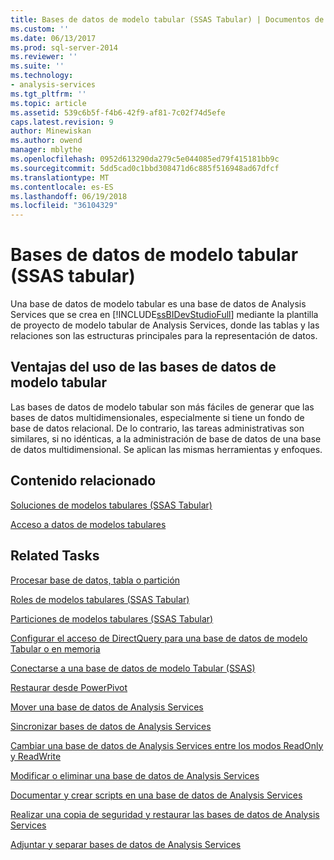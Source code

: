 ```yaml
---
title: Bases de datos de modelo tabular (SSAS Tabular) | Documentos de Microsoft
ms.custom: ''
ms.date: 06/13/2017
ms.prod: sql-server-2014
ms.reviewer: ''
ms.suite: ''
ms.technology:
- analysis-services
ms.tgt_pltfrm: ''
ms.topic: article
ms.assetid: 539c6b5f-f4b6-42f9-af81-7c02f74d5efe
caps.latest.revision: 9
author: Minewiskan
ms.author: owend
manager: mblythe
ms.openlocfilehash: 0952d613290da279c5e044085ed79f415181bb9c
ms.sourcegitcommit: 5dd5cad0c1bbd308471d6c885f516948ad67dfcf
ms.translationtype: MT
ms.contentlocale: es-ES
ms.lasthandoff: 06/19/2018
ms.locfileid: "36104329"
---
```

# <a name="tabular-model-databases-ssas-tabular"></a>Bases de datos de modelo tabular (SSAS tabular)
  Una base de datos de modelo tabular es una base de datos de Analysis Services que se crea en [!INCLUDE[ssBIDevStudioFull](../../includes/ssbidevstudiofull-md.md)] mediante la plantilla de proyecto de modelo tabular de Analysis Services, donde las tablas y las relaciones son las estructuras principales para la representación de datos.  
  
## <a name="benefits-of-using-tabular-model-databases"></a>Ventajas del uso de las bases de datos de modelo tabular  
 Las bases de datos de modelo tabular son más fáciles de generar que las bases de datos multidimensionales, especialmente si tiene un fondo de base de datos relacional. De lo contrario, las tareas administrativas son similares, si no idénticas, a la administración de base de datos de una base de datos multidimensional. Se aplican las mismas herramientas y enfoques.  
  
## <a name="related-content"></a>Contenido relacionado  
 [Soluciones de modelos tabulares &#40;SSAS Tabular&#41;](../tabular-model-solutions-ssas-tabular.md)  
  
 [Acceso a datos de modelos tabulares](tabular-model-data-access.md)  
  
## <a name="related-tasks"></a>Related Tasks  
 [Procesar base de datos, tabla o partición](process-database-table-or-partition-analysis-services.md)  
  
 [Roles de modelos tabulares &#40;SSAS Tabular&#41;](tabular-model-roles-ssas-tabular.md)  
  
 [Particiones de modelos tabulares &#40;SSAS Tabular&#41;](tabular-model-partitions-ssas-tabular.md)  
  
 [Configurar el acceso de DirectQuery para una base de datos de modelo Tabular o en memoria](enable-directquery-mode-in-ssms.md)  
  
 [Conectarse a una base de datos de modelo Tabular &#40;SSAS&#41;](connect-to-a-tabular-model-database-ssas.md)  
  
 [Restaurar desde PowerPivot](restore-from-power-pivot.md)  
  
 [Mover una base de datos de Analysis Services](../multidimensional-models/move-an-analysis-services-database.md)  
  
 [Sincronizar bases de datos de Analysis Services](../multidimensional-models/synchronize-analysis-services-databases.md)  
  
 [Cambiar una base de datos de Analysis Services entre los modos ReadOnly y ReadWrite](../multidimensional-models/switch-an-analysis-services-database-between-readonly-and-readwrite-modes.md)  
  
 [Modificar o eliminar una base de datos de Analysis Services](../multidimensional-models/modify-or-delete-an-analysis-services-database.md)  
  
 [Documentar y crear scripts en una base de datos de Analysis Services](../multidimensional-models/document-and-script-an-analysis-services-database.md)  
  
 [Realizar una copia de seguridad y restaurar las bases de datos de Analysis Services](../multidimensional-models/backup-and-restore-of-analysis-services-databases.md)  
  
 [Adjuntar y separar bases de datos de Analysis Services](../multidimensional-models/attach-and-detach-analysis-services-databases.md)  
  
  